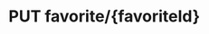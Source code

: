 #  PUT favorite/{favoriteId}

<api-endpoint openapi-path="../../api/backend_flashpomo-openapi.yaml" method="PUT" endpoint="/favorite/{favoriteId}"/>